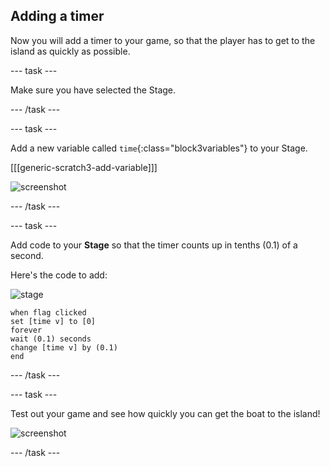 
## Adding a timer

Now you will add a timer to your game, so that the player has to get to the island as quickly as possible.

--- task ---

Make sure you have selected the Stage.

--- /task ---

--- task ---

Add a new variable called `time`{:class="block3variables"} to your Stage.

[[[generic-scratch3-add-variable]]]
 
![screenshot](images/boat-variable-annotated.png)

--- /task ---

--- task ---

Add code to your **Stage** so that the timer counts up in tenths (0.1) of a second. 

Here's the code to add:

![stage](images/stage.png)

```blocks3
when flag clicked
set [time v] to [0]
forever
wait (0.1) seconds
change [time v] by (0.1)
end
```

--- /task ---

--- task ---

Test out your game and see how quickly you can get the boat to the island!

![screenshot](images/boat-variable-test.png)

--- /task ---
